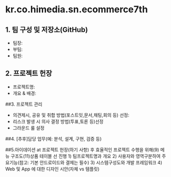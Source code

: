 # kr.co.himedia.sn.ecommerce7th

## 1. 팀 구성 및 저장소(GitHub)
- 팀장:
- 부팀:
- 팀원:

## 2. 프로젝트 헌장
- 프로젝트명: 
- 개요 & 배경:

##3. 프로젝트 관리
- 의견제시, 공유 및 취합 방법(포스트잇,문서,채팅,회의 등) 선정:
- 리스크 발생 시 의사 결정 방법(투표,토론 등)선정
- 그라운드 룰 설정

##4. [추후]담당 업무(예: 분석, 설계, 구현, 검증 등)

##5.아이데이션 at 프로젝트 헌장(하기 사항) 후 효율적인 프로젝트 수행을 위해(9) 메뉴 구조도(11)상품 테이블 선 진행
	1) 팀프로젝트명과 개요
	2) 사용자와 영역구분하여 주요기능(참고: 기본 안드로이드와 결제는 필수)
	3) 시스템구성도와 개발 프레임워크
	4) Web 및 App 에 대한 디자인 시안(자체 vs 템플릿)